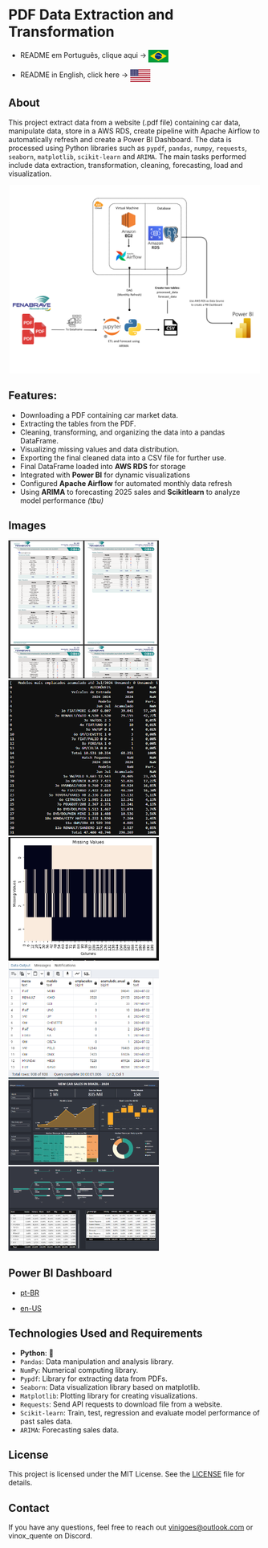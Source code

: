 # PDF Data Extraction and Transformation
- README em Português, clique aqui -> [<img align="center" alt="vin0x-brasil" height="25" width="40" src="https://github.com/hampusborgos/country-flags/blob/main/png250px/br.png">](https://github.com/vin0x/pdf-to-vehicle-data-ETL/blob/main/README-pt_br.md)

- README in English, click here -> [<img align="center" alt="vin0x-windows" height="25" width="40" src="https://github.com/hampusborgos/country-flags/blob/main/png250px/us.png">](https://github.com/vin0x/pdf-to-vehicle-data-ETL/blob/main/README.md)

## About

This project extract data from a website (.pdf file) containing car data, manipulate data, store in a AWS RDS, create pipeline with Apache Airflow to automatically refresh and create a Power BI Dashboard. The data is processed using Python libraries such as `pypdf`, `pandas`, `numpy`, `requests`, `seaborn`, `matplotlib`, `scikit-learn` and `ARIMA`. The main tasks performed include data extraction, transformation, cleaning, forecasting, load and visualization.

  <p align="center">
  <img src="images/Capture5.PNG" width="500" />
</p>

## Features:

- Downloading a PDF containing car market data.
- Extracting the tables from the PDF.
- Cleaning, transforming, and organizing the data into a pandas DataFrame.
- Visualizing missing values and data distribution.
- Exporting the final cleaned data into a CSV file for further use.
- Final DataFrame loaded into **AWS RDS** for storage
- Integrated with **Power BI** for dynamic visualizations
- Configured **Apache Airflow** for automated monthly data refresh
- Using **ARIMA** to forecasting 2025 sales and **Scikitlearn** to analyze model performance _(tbu)_

## Images

  <img src="images/Capture0.PNG" width="300" />
  <img src="images/Capture1.PNG" width="300" />
  <img src="images/Capture2.PNG" width="300" />
  <img src="images/Capture4.PNG" width="300" />
  <img src="images/Capture6.PNG" width="300" />
  <img src="images/Capture7.PNG" width="300" />

## Power BI Dashboard
- [pt-BR](https://app.powerbi.com/view?r=eyJrIjoiNWEzMDAzMzQtNjM5Zi00OWQzLTg2ZTAtYjAzNjBmOWU5MDEzIiwidCI6IjE2OGQ0MTM3LWQ2ZjYtNDVmOC1hYWE3LWQxYTcwMjMzMDk1ZSIsImMiOjR9&pageName=32741afe55bae1175533)

- [en-US](https://app.powerbi.com/view?r=eyJrIjoiNWEzMDAzMzQtNjM5Zi00OWQzLTg2ZTAtYjAzNjBmOWU5MDEzIiwidCI6IjE2OGQ0MTM3LWQ2ZjYtNDVmOC1hYWE3LWQxYTcwMjMzMDk1ZSIsImMiOjR9&pageName=b587baece6c6c19e9d04)
  
## Technologies Used and Requirements

- **Python**: 🐍
- `Pandas`: Data manipulation and analysis library.
- `NumPy`: Numerical computing library.
- `Pypdf`: Library for extracting data from PDFs.
- `Seaborn`: Data visualization library based on matplotlib.
- `Matplotlib`: Plotting library for creating visualizations.
- `Requests`: Send API requests to download file from a website.
- `Scikit-learn`: Train, test, regression and evaluate model performance of past sales data.
- `ARIMA`: Forecasting sales data.

## License

This project is licensed under the MIT License. See the [LICENSE](LICENSE) file for details.

## Contact

If you have any questions, feel free to reach out [vinigoes@outlook.com](mailto:vinigoes@outlook.com) or vinox_quente on Discord.
